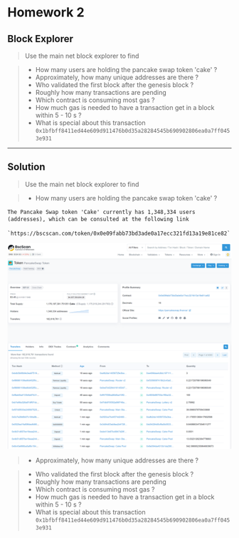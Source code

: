 # Homework 2

## Block Explorer

> Use the main net block explorer to find

> - How many users are holding the pancake swap token 'cake' ?
> - Approximately, how many unique addresses are there ?
> - Who validated the first block after the genesis block ?
> - Roughly how many transactions are pending
> - Which contract is consuming most gas ?
> - How much gas is needed to have a transaction get in a block within 5 - 10 s ?
> - What is special about this transaction `0x1bfbff8411ed44e609d911476b0d35a28284545b690902806ea0a7ff0453e931`

---

## Solution

> Use the main net block explorer to find

> - How many users are holding the pancake swap token 'cake' ?

    The Pancake Swap token 'Cake' currently has 1,348,334 users (addresses), which can be consulted at the following link

    `https://bscscan.com/token/0x0e09fabb73bd3ade0a17ecc321fd13a19e81ce82`

   ![Cake](https://github.com/manuelpenazuniga/bnb-chain-zero2hero-bootcamp/blob/main/L2/img/cake-users.png)


> - Approximately, how many unique addresses are there ?




> - Who validated the first block after the genesis block ?
> - Roughly how many transactions are pending
> - Which contract is consuming most gas ?
> - How much gas is needed to have a transaction get in a block within 5 - 10 s ?
> - What is special about this transaction `0x1bfbff8411ed44e609d911476b0d35a28284545b690902806ea0a7ff0453e931`